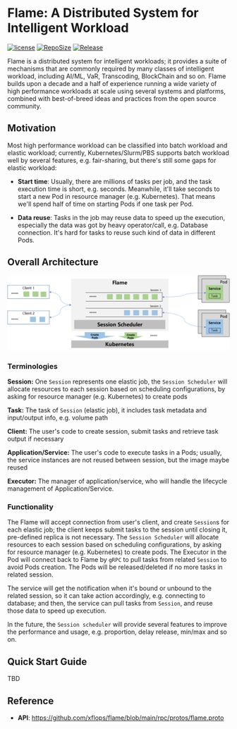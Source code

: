 # Flame: A Distributed System for Intelligent Workload

[![license](https://img.shields.io/github/license/xflops/flame)](http://github.com/xflops/flame)
[![RepoSize](https://img.shields.io/github/repo-size/xflops/flame)](http://github.com/xflops/flame)
[![Release](https://img.shields.io/github/release/xflops/flame)](https://github.com/xflops/flame/releases)

Flame is a distributed system for intelligent workloads; it provides a suite of mechanisms that are commonly required by many classes of intelligent workload, 
including AI/ML, VaR, Transcoding, BlockChain and so on. Flame builds upon a decade and a half of experience running a wide variety of high performance workloads
at scale using several systems and platforms, combined with best-of-breed ideas and practices from the open source community.

## Motivation

Most high performance workload can be classified into batch workload and elastic workload; currently, Kubernetes/Slurm/PBS supports batch workload well by
several features, e.g. fair-sharing, but there's still some gaps for elastic workload:

* **Start time**: Usually, there are millions of tasks per job, and the task execution time is short, e.g. seconds. Meanwhile, it'll take seconds to start a new Pod in resource manager (e.g. Kubernetes).
  That means we'll spend half of time on starting Pods if one task per Pod.

* **Data reuse**: Tasks in the job may reuse data to speed up the execution, especially the data was got by heavy operator/call, e.g. Database connection.
  It's hard for tasks to reuse such kind of data in different Pods.

## Overall Architecture

![flame-architecture](docs/images/flame-architecture.jpg)

### Terminologies

**Session:** One `Session` represents one elastic job, the `Session Scheduler` will allocate resources to each session based on scheduling configurations, by asking for resource manager (e.g. Kubernetes) to create pods

**Task:** The task of `Session` (elastic job), it includes task metadata and input/output info, e.g. volume path

**Client:** The user's code to create session, submit tasks and retrieve task output if necessary

**Application/Service:** The user's code to execute tasks in a Pods; usually, the service instances are not reused between session, but the image maybe reused

**Executor:** The manager of application/service, who will handle the lifecycle management of Application/Service.

### Functionality

The Flame will accept connection from user's client, and create `Session`s for each elastic job; the client keeps submit tasks to the session until closing it, pre-defined replica is not necessary.
The `Session Scheduler` will allocate resources to each session based on scheduling configurations, by asking for resource manager (e.g. Kubernetes) to create pods. The Executor in the Pod will connect back to Flame by `gRPC` to
pull tasks from related `Session` to avoid Pods creation. The Pods will be released/deleted if no more tasks in related session.

The service will get the notification when it's bound or unbound to the related session, so it can take action accordingly, e.g. connecting to database; and then, the service can pull tasks from `Session`,
and reuse those data to speed up execution.

In the future, the `Session scheduler` will provide several features to improve the performance and usage, e.g. proportion, delay release, min/max and so on.

## Quick Start Guide

TBD

## Reference

* **API**: https://github.com/xflops/flame/blob/main/rpc/protos/flame.proto

